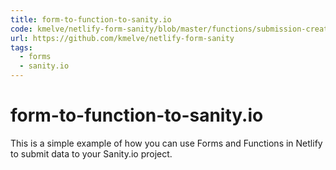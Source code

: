 ```yaml
---
title: form-to-function-to-sanity.io
code: kmelve/netlify-form-sanity/blob/master/functions/submission-created.js
url: https://github.com/kmelve/netlify-form-sanity
tags: 
  - forms
  - sanity.io
---
```


# form-to-function-to-sanity.io

This is a simple example of how you can use Forms and Functions in Netlify to submit data to your Sanity.io project.
